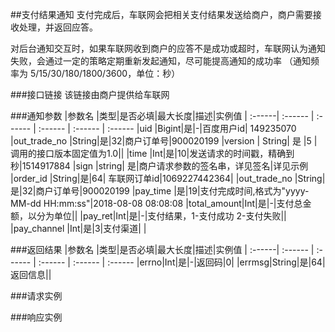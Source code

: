 ##支付结果通知
支付完成后，车联网会把相关支付结果发送给商户，商户需要接收处理，并返回应答。

对后台通知交互时，如果车联网收到商户的应答不是成功或超时，车联网认为通知失败，会通过一定的策略定期重新发起通知，尽可能提高通知的成功率 （通知频率为 5/15/30/180/1800/3600，单位：秒）

###接口链接
该链接由商户提供给车联网


###通知参数
 |参数名 |类型|是否必填|最大长度|描述|实例值
| :------| :------ | :------ | :------ | :------ | :------ 
 |uid |Bigint|是|-|百度用户id| 149235070
 |out_trade_no |String|是|32|商户订单号|900020199
 |version | String| 是 |5 |调用的接口版本固定值为1.0||
 |time |Int|是|10|发送请求的时间戳，精确到秒|1514917884
 |sign |string| 是|商户请求参数的签名串，详见签名|详见示例
 |order_id |String|是|64| 车联网订单id|1069227442364|
 |out_trade_no |String|是|32|商户订单号|900020199
|pay_time |是|19|支付完成时间,格式为"yyyy-MM-dd HH:mm:ss"|2018-08-08 08:08:08
|total_amount|Int|是|-|支付总金额，以分为单位||
|pay_ret|Int|是|-|支付结果，1-支付成功  2-支付失败||
|pay_channel |Int|是|3|支付渠道| |

###返回结果
|参数名 |类型|是否必填|最大长度|描述|实例值
| :------| :------ | :------ | :------ | :------ | :------
|errno|Int|是|-|返回码|0|
|errmsg|String|是|64|返回信息|| 



###请求实例

###响应实例



